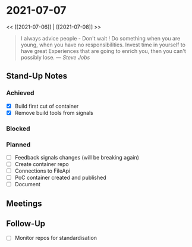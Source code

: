 # 2021-07-07

<< [[2021-07-06]] | [[2021-07-08]] >>

> I always advice people - Don't wait ! Do something when you are young, when you have no responsibilities. Invest time in yourself to have great Experiences that are going to enrich you, then you can't possibly lose.
> &mdash; <cite>Steve Jobs</cite>

## Stand-Up Notes

### Achieved
- [x] Build first cut of container
- [x] Remove build tools from signals

### Blocked
### Planned
- [ ] Feedback signals changes (will be breaking again)
- [ ] Create container repo
- [ ] Connections to FileApi
- [ ] PoC container created and published
- [ ] Document

## Meetings

## Follow-Up
- [ ] Monitor repos for standardisation
